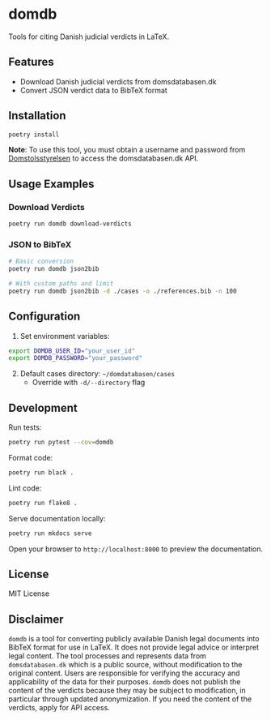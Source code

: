 # domdb

Tools for citing Danish judicial verdicts in LaTeX.

## Features
- Download Danish judicial verdicts from domsdatabasen.dk
- Convert JSON verdict data to BibTeX format

## Installation

```sh
poetry install
```

**Note**: To use this tool, you must obtain a username and password from [Domstolsstyrelsen](https://www.domstol.dk/om-domstolsstyrelsen/kontakt/) to access the domsdatabasen.dk API.

## Usage Examples

### Download Verdicts
```sh
poetry run domdb download-verdicts
```

### JSON to BibTeX
```sh
# Basic conversion
poetry run domdb json2bib

# With custom paths and limit
poetry run domdb json2bib -d ./cases -o ./references.bib -n 100
```

## Configuration

1. Set environment variables:
```sh
export DOMDB_USER_ID="your_user_id"
export DOMDB_PASSWORD="your_password"
```

2. Default cases directory: `~/domdatabasen/cases`
   - Override with `-d/--directory` flag

## Development

Run tests:
```sh
poetry run pytest --cov=domdb
```

Format code:
```sh
poetry run black .
```

Lint code:
```sh
poetry run flake8 .
```

Serve documentation locally:
```sh
poetry run mkdocs serve
```
Open your browser to `http://localhost:8000` to preview the documentation.

## License
MIT License


## Disclaimer

`domdb` is a tool for converting publicly available Danish legal documents into BibTeX format for use in LaTeX. It does not provide legal advice or interpret legal content. The tool processes and represents data from `domsdatabasen.dk` which is a public source, without modification to the original content. Users are responsible for verifying the accuracy and applicability of the data for their purposes.
`domdb` does not publish the content of the verdicts because they may be subject to modification, in particular through updated anonymization. If you need the content of the verdicts, apply for API access. 


